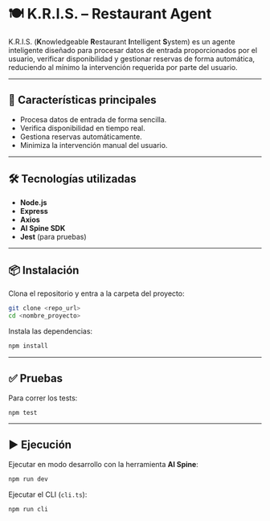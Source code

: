 # 🍽️ K.R.I.S. – Restaurant Agent

K.R.I.S. (**K**nowledgeable **R**estaurant **I**ntelligent **S**ystem) es un agente inteligente diseñado para procesar datos de entrada proporcionados por el usuario, verificar disponibilidad y gestionar reservas de forma automática, reduciendo al mínimo la intervención requerida por parte del usuario.  

---

## 🚀 Características principales
- Procesa datos de entrada de forma sencilla.
- Verifica disponibilidad en tiempo real.
- Gestiona reservas automáticamente.
- Minimiza la intervención manual del usuario.

---

## 🛠️ Tecnologías utilizadas
- **Node.js**  
- **Express**  
- **Axios**  
- **AI Spine SDK**  
- **Jest** (para pruebas)  

---

## 📦 Instalación

Clona el repositorio y entra a la carpeta del proyecto:

```bash
git clone <repo_url>
cd <nombre_proyecto>
```

Instala las dependencias:

```bash
npm install
```

---


## ✅ Pruebas

Para correr los tests:

```npm test```

---

## ▶️ Ejecución

Ejecutar en modo desarrollo con la herramienta **AI Spine**:

```bash
npm run dev
```

Ejecutar el CLI (`cli.ts`):

```bash
npm run cli
```
